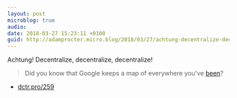 ```yaml
---
layout: post
microblog: true
audio: 
date: 2018-03-27 15:23:11 +0100
guid: http://adamprocter.micro.blog/2018/03/27/achtung-decentralize-decentralize.html
---
```

Achtung! Decentralize, decentralize, decentralize! 

>Did you know that Google keeps a map of everywhere you’ve [been](https://www.google.com/maps/timeline?pb)? 

- [dctr.pro/259](http://dctr.pro/259)
